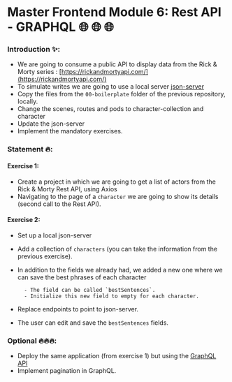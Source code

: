 # Master Frontend Module 6: Rest API - GRAPHQL 🌐 🌐 🌐


### Introduction ✨: 

- We are going to consume a public API to display data from the Rick & Morty series : [https://rickandmortyapi.com/](https://rickandmortyapi.com/)
- To simulate writes we are going to use a local server [json-server](https://github.com/typicode/json-server)
- Copy the files from the `00-boilerplate` folder of the previous repository, locally.
- Change the scenes, routes and pods to character-collection and character
- Update the json-server
- Implement the mandatory exercises.


### Statement 🔥: 

#### Exercise 1: 

- Create a project in which we are going to get a list of actors from the Rick & Morty Rest API, using Axios
- Navigating to the page of a `character` we are going to show its details (second call to the Rest API).


#### Exercise 2: 

- Set up a local json-server
- Add a collection of `characters` (you can take the information from the previous exercise).
- In addition to the fields we already had, we added a new one where we can save the best phrases of each character

        - The field can be called `bestSentences`. 
        - Initialize this new field to empty for each character.
- Replace endpoints to point to json-server.
- The user can edit and save the `bestSentences` fields.


### Optional 🔥🔥🔥:

- Deploy the same application (from exercise 1) but using the [GraphQL API](https://rickandmortyapi.com/documentation/#graphql)
- Implement pagination in GraphQL.
